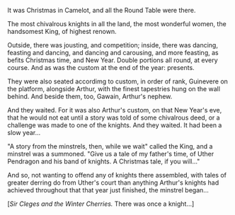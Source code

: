 It was Christmas in Camelot, and all the Round Table were there.

The most chivalrous knights in all the land, the most wonderful women, the handsomest King, of highest renown.

Outside, there was jousting, and competition; inside, there was dancing, feasting and dancing, and dancing and carousing, and more feasting, as befits Christmas time, and New Year. Double portions all round, at every course. And as was the custom at the end of the year: presents.

They were also seated accordimg to custom, in order of rank, Guinevere on the platform, alongside Arthur, with the finest tapestries hung on the wall behind. And beside them, too, Gawain, Arthur's nephew.

And they waited. For it was also Arthur's custom, on that New Year's eve, that he would not eat until a story was told of some chivalrous deed, or a challenge was made to one of the knights. And they waited. It had been a slow year...

"A story from the minstrels, then, while we wait" called the King, and a minstrel was a summoned. "Give us a tale of my father's time, of Uther Pendragon and his band of knights. A Christmas tale, if you will..."

And so, not wanting to offend any of  knights there assembled, with tales of greater derring do from Uther's court than anything Arthur's knights had achieved throughout that that year just finished, the minstrel began...

[*Sir Cleges and the Winter Cherries.* There was once a knight...]





